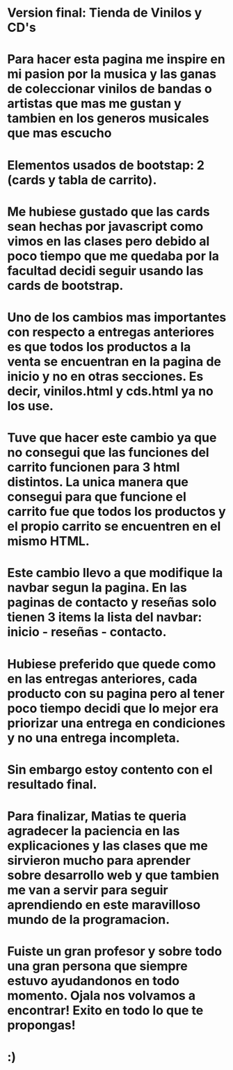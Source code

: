 # Version final: Tienda de Vinilos y CD's
# Para hacer esta pagina me inspire en mi pasion por la musica y las ganas de coleccionar vinilos de bandas o artistas que mas me gustan y tambien en los generos musicales que mas escucho
#
# Elementos usados de bootstap: 2 (cards y tabla de carrito).
#
# Me hubiese gustado que las cards sean hechas por javascript como vimos en las clases pero debido al poco tiempo que me quedaba por la facultad decidi seguir usando las cards de bootstrap.
#
# Uno de los cambios mas importantes con respecto a entregas anteriores es que todos los productos a la venta se encuentran en la pagina de inicio y no en otras secciones. Es decir, vinilos.html y cds.html ya no los use.
# 
# Tuve que hacer este cambio ya que no consegui que las funciones del carrito funcionen para 3 html distintos. La unica manera que consegui para que funcione el carrito fue que todos los productos y el propio carrito se encuentren en el mismo HTML.
#
# Este cambio llevo a que modifique la navbar segun la pagina. En las paginas de contacto y reseñas solo tienen 3 items la lista del navbar: inicio - reseñas - contacto.
#
# Hubiese preferido que quede como en las entregas anteriores, cada producto con su pagina pero al tener poco tiempo decidi que lo mejor era priorizar una entrega en condiciones y no una entrega incompleta.
# Sin embargo estoy contento con el resultado final.
#
# Para finalizar, Matias te queria agradecer la paciencia en las explicaciones y las clases que me sirvieron mucho para aprender sobre desarrollo web y que tambien me van a servir para seguir aprendiendo en este maravilloso mundo de la programacion.
# Fuiste un gran profesor y sobre todo una gran persona que siempre estuvo ayudandonos en todo momento. Ojala nos volvamos a encontrar! Exito en todo lo que te propongas!
# :)
